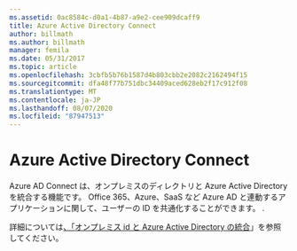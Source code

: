 ```yaml
---
ms.assetid: 0ac8584c-d0a1-4b87-a9e2-cee909dcaff9
title: Azure Active Directory Connect
author: billmath
ms.author: billmath
manager: femila
ms.date: 05/31/2017
ms.topic: article
ms.openlocfilehash: 3cbfb5b76b1587d4b803cbb2e2082c2162494f15
ms.sourcegitcommit: dfa48f77b751dbc34409aced628eb2f17c912f08
ms.translationtype: MT
ms.contentlocale: ja-JP
ms.lasthandoff: 08/07/2020
ms.locfileid: "87947513"
---
```

# <a name="azure-active-directory-connect"></a>Azure Active Directory Connect


Azure AD Connect は、オンプレミスのディレクトリと Azure Active Directory を統合する機能です。 Office 365、Azure、SaaS など Azure AD と連動するアプリケーションに関して、ユーザーの ID を共通化することができます。 .

詳細については[、「オンプレミス id と Azure Active Directory の統合](/azure/active-directory/hybrid/whatis-hybrid-identity)」を参照してください。

